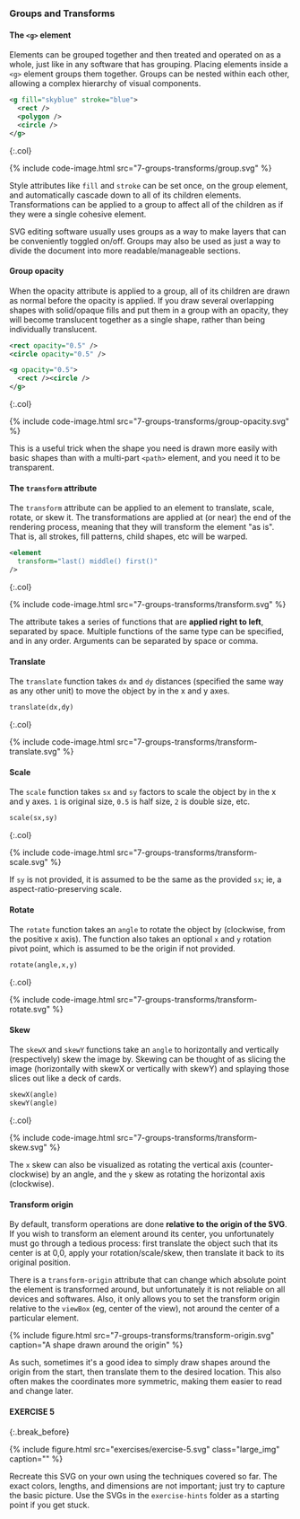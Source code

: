 ---
---

### Groups and Transforms



#### The `<g>` element

Elements can be grouped together and then treated and operated on as a whole, just like in any software that has grouping.
Placing elements inside a `<g>` element groups them together.
Groups can be nested within each other, allowing a complex hierarchy of visual components.

```xml
<g fill="skyblue" stroke="blue">
  <rect />
  <polygon />
  <circle />
</g>
```
{:.col}

{% include code-image.html src="7-groups-transforms/group.svg" %}

Style attributes like `fill` and `stroke` can be set once, on the group element, and automatically cascade down to all of its children elements.
Transformations can be applied to a group to affect all of the children as if they were a single cohesive element.

SVG editing software usually uses groups as a way to make layers that can be conveniently toggled on/off.
Groups may also be used as just a way to divide the document into more readable/manageable sections.



#### Group opacity

When the opacity attribute is applied to a group, all of its children are drawn as normal before the opacity is applied.
If you draw several overlapping shapes with solid/opaque fills and put them in a group with an opacity, they will become translucent together as a single shape, rather than being individually translucent.

```xml
<rect opacity="0.5" />
<circle opacity="0.5" />

<g opacity="0.5">
  <rect /><circle />
</g>
```
{:.col}

{% include code-image.html src="7-groups-transforms/group-opacity.svg" %}

This is a useful trick when the shape you need is drawn more easily with basic shapes than with a multi-part `<path>` element, and you need it to be transparent.



#### The `transform` attribute

The `transform` attribute can be applied to an element to translate, scale, rotate, or skew it.
The transformations are applied at (or near) the end of the rendering process, meaning that they will transform the element "as is".
That is, all strokes, fill patterns, child shapes, etc will be warped.

```xml
<element
  transform="last() middle() first()"
/>
```
{:.col}

{% include code-image.html src="7-groups-transforms/transform.svg" %}

The attribute takes a series of functions that are **applied right to left**, separated by space.
Multiple functions of the same type can be specified, and in any order.
Arguments can be separated by space or comma.



#### Translate

The `translate` function takes `dx` and `dy` distances (specified the same way as any other unit) to move the object by in the x and y axes.

```xml
translate(dx,dy)
```
{:.col}

{% include code-image.html src="7-groups-transforms/transform-translate.svg" %}



#### Scale

The `scale` function takes `sx` and `sy` factors to scale the object by in the x and y axes.
`1` is original size, `0.5` is half size, `2` is double size, etc.

```xml
scale(sx,sy)
```
{:.col}

{% include code-image.html src="7-groups-transforms/transform-scale.svg" %}

If `sy` is not provided, it is assumed to be the same as the provided `sx`; ie, a aspect-ratio-preserving scale.



#### Rotate

The `rotate` function takes an `angle` to rotate the object by (clockwise, from the positive x axis).
The function also takes an optional `x` and `y` rotation pivot point, which is assumed to be the origin if not provided.

```xml
rotate(angle,x,y)
```
{:.col}

{% include code-image.html src="7-groups-transforms/transform-rotate.svg" %}



#### Skew

The `skewX` and `skewY` functions take an `angle` to horizontally and vertically (respectively) skew the image by.
Skewing can be thought of as slicing the image (horizontally with skewX or vertically with skewY) and splaying those slices out like a deck of cards.

```xml
skewX(angle)
skewY(angle)
```
{:.col}

{% include code-image.html src="7-groups-transforms/transform-skew.svg" %}

The `x` skew can also be visualized as rotating the vertical axis (counter-clockwise) by an angle, and the `y` skew as rotating the horizontal axis (clockwise).



#### Transform origin

By default, transform operations are done **relative to the origin of the SVG**.
If you wish to transform an element around its center, you unfortunately must go through a tedious process: first translate the object such that its center is at 0,0, apply your rotation/scale/skew, then translate it back to its original position.

There is a `transform-origin` attribute that can change which absolute point the element is transformed around, but unfortunately it is not reliable on all devices and softwares.
Also, it only allows you to set the transform origin relative to the `viewBox` (eg, center of the view), not around the center of a particular element.

{% include figure.html src="7-groups-transforms/transform-origin.svg" caption="A shape drawn around the origin" %}

As such, sometimes it's a good idea to simply draw shapes around the origin from the start, then translate them to the desired location.
This also often makes the coordinates more symmetric, making them easier to read and change later.



#### EXERCISE 5
{:.break_before}

{% include figure.html src="exercises/exercise-5.svg" class="large_img" caption="" %}

Recreate this SVG on your own using the techniques covered so far.
The exact colors, lengths, and dimensions are not important; just try to capture the basic picture.
Use the SVGs in the `exercise-hints` folder as a starting point if you get stuck.